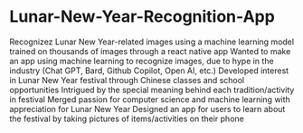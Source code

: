 # Lunar-New-Year-Recognition-App
Recognizez Lunar New Year-related images using a machine learning model trained on thousands of images through a react native app
Wanted to make an app using machine learning to recognize images, due to hype in the industry (Chat GPT, Bard, Github Copilot, Open AI, etc.)
Developed interest in Lunar New Year festival through Chinese classes and school opportunities
Intrigued by the special meaning behind each tradition/activity in festival
Merged passion for computer science and machine learning with appreciation for Lunar New Year
Designed an app for users to learn about the festival by taking pictures of items/activities on their phone
